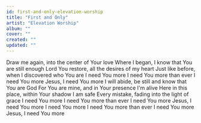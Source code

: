 ```yaml
---
id: first-and-only-elevation-worship
title: "First and Only"
artist: "Elevation Worship"
album: ""
cover: ""
created: ""
updated: ""
---
```


Draw me again, into the center of Your love
Where I began, I know that You are still enough
Lord You restore, all the desires of my heart
Just like before, when I discovered who You are
I need You more
I need You more than ever
I need You more
Jesus, I need You more
I will abide, be still and know that You are God
For You are mine, and in Your presence I'm alive
Here in this place, within Your shadow I am safe
Every mistake, fading into the light of grace
I need You more
I need You more than ever
I need You more
Jesus, I need You more
I need You more
I need You more than ever
I need You more
Jesus, I need You more
